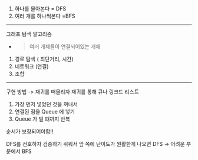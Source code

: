 

1. 하나를 몰아본다 = DFS
2. 여러 개를 하나씩본다 =BFS


---
그래프 탐색 알고리즘
- > 여러 개체들이 연결되어있는 개체
  

1. 경로 탐색 ( 최단거리, 시간)
2. 네트워크 (연결)
3. 조합 

----
구현 방법 -> 재귀를 떠올리자
재귀를 통해 큐나 링크드 리스트 
1. 가장 먼저 넣었던 것을 꺼내서 
2. 연결된 점을 Queue 에 넣기
3. Queue 가 빌 떄까지 반복

순서가 보장되어야함!!

DFS를 선호하자 검증하기 쉬워서  앞 쪽에 난이도가 원활한게 나오면 DFS -> 어려운 부분에서 BFS



